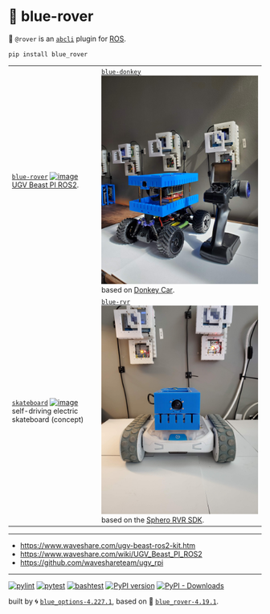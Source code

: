 # 🐬 blue-rover

🐬 `@rover` is an [`abcli`](https://github.com/kamangir/awesome-bash-cli) plugin for [ROS](https://www.ros.org/). 

```bash
pip install blue_rover
```

|   |   |
| --- | --- |
| [`blue-rover`](#) [![image](https://github.com/waveshareteam/ugv_rpi/raw/main/media/UGV-Rover-details-23.jpg)](#) [UGV Beast PI ROS2](https://www.waveshare.com/wiki/UGV_Beast_PI_ROS2). | [`blue-donkey`](https://github.com/kamangir/blue-bracket/blob/main/designs/blue-donkey.md) [![image](https://github.com/kamangir/blue-bracket/raw/main/images/blue-donkey-2.jpg)](https://github.com/kamangir/blue-bracket/blob/main/designs/blue-donkey.md) based on [Donkey Car](https://docs.donkeycar.com/). |
| [`skateboard`](https://github.com/kamangir/blue-bracket/blob/main/designs/skateboard.md) [![image](https://github.com/kamangir/blue-bracket/raw/main/images/skateboard-1.jpg)](https://github.com/kamangir/blue-bracket/blob/main/designs/skateboard.md) self-driving electric skateboard (concept) | [`blue-rvr`](https://github.com/kamangir/blue-rvr) [![image](https://github.com/kamangir/blue-bracket/raw/main/images/blue1-1.jpg)](https://github.com/kamangir/blue-rvr) based on the [Sphero RVR SDK](https://github.com/sphero-inc/sphero-sdk-raspberrypi-python). |

---

- https://www.waveshare.com/ugv-beast-ros2-kit.htm
- https://www.waveshare.com/wiki/UGV_Beast_PI_ROS2
- https://github.com/waveshareteam/ugv_rpi

---


[![pylint](https://github.com/kamangir/blue-rover/actions/workflows/pylint.yml/badge.svg)](https://github.com/kamangir/blue-rover/actions/workflows/pylint.yml) [![pytest](https://github.com/kamangir/blue-rover/actions/workflows/pytest.yml/badge.svg)](https://github.com/kamangir/blue-rover/actions/workflows/pytest.yml) [![bashtest](https://github.com/kamangir/blue-rover/actions/workflows/bashtest.yml/badge.svg)](https://github.com/kamangir/blue-rover/actions/workflows/bashtest.yml) [![PyPI version](https://img.shields.io/pypi/v/blue-rover.svg)](https://pypi.org/project/blue-rover/) [![PyPI - Downloads](https://img.shields.io/pypi/dd/blue-rover)](https://pypistats.org/packages/blue-rover)

built by 🌀 [`blue_options-4.227.1`](https://github.com/kamangir/awesome-bash-cli), based on 🐬 [`blue_rover-4.19.1`](https://github.com/kamangir/blue-rover).


